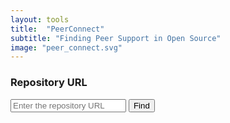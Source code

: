 ```yaml
---
layout: tools
title:  "PeerConnect"
subtitle: "Finding Peer Support in Open Source"
image: "peer_connect.svg"
---
```


### Repository URL
<div class="inputContainer">
    <input type="url" id="repo_url" placeholder="Enter the repository URL">
    <button id="find-btn" onclick="submitUrl()">Find</button>
</div>

<div class="c-loader" id="c-loader" style="display:none"></div>

<div class="feedbackContainer" id="feedbackContainer" style="display:none">

    <div>
        <h4>Peer Support</h4>
        <p id="contributorsList"></p>
    </div>
</div>

<div id="error" style="display:none"></div>


<script>
    let error_svg = '<svg viewBox="-0.5 0 25 25" fill="none" xmlns="http://www.w3.org/2000/svg"><g id="SVGRepo_bgCarrier" stroke-width="0"></g><g id="SVGRepo_tracerCarrier" stroke-linecap="round" stroke-linejoin="round"></g><g id="SVGRepo_iconCarrier"> <path d="M18.2202 21.25H5.78015C5.14217 21.2775 4.50834 21.1347 3.94373 20.8364C3.37911 20.5381 2.90402 20.095 2.56714 19.5526C2.23026 19.0101 2.04372 18.3877 2.02667 17.7494C2.00963 17.111 2.1627 16.4797 2.47015 15.92L8.69013 5.10999C9.03495 4.54078 9.52077 4.07013 10.1006 3.74347C10.6804 3.41681 11.3346 3.24518 12.0001 3.24518C12.6656 3.24518 13.3199 3.41681 13.8997 3.74347C14.4795 4.07013 14.9654 4.54078 15.3102 5.10999L21.5302 15.92C21.8376 16.4797 21.9907 17.111 21.9736 17.7494C21.9566 18.3877 21.7701 19.0101 21.4332 19.5526C21.0963 20.095 20.6211 20.5381 20.0565 20.8364C19.4919 21.1347 18.8581 21.2775 18.2202 21.25V21.25Z" stroke="#c54042" stroke-width="1.5" stroke-linecap="round" stroke-linejoin="round"></path> <path d="M10.8809 17.15C10.8809 17.0021 10.9102 16.8556 10.9671 16.7191C11.024 16.5825 11.1074 16.4586 11.2125 16.3545C11.3175 16.2504 11.4422 16.1681 11.5792 16.1124C11.7163 16.0567 11.8629 16.0287 12.0109 16.03C12.2291 16.034 12.4413 16.1021 12.621 16.226C12.8006 16.3499 12.9398 16.5241 13.0211 16.7266C13.1023 16.9292 13.122 17.1512 13.0778 17.3649C13.0335 17.5786 12.9272 17.7745 12.7722 17.9282C12.6172 18.0818 12.4203 18.1863 12.2062 18.2287C11.9921 18.2711 11.7703 18.2494 11.5685 18.1663C11.3666 18.0833 11.1938 17.9426 11.0715 17.7618C10.9492 17.5811 10.8829 17.3683 10.8809 17.15ZM11.2409 14.42L11.1009 9.20001C11.0876 9.07453 11.1008 8.94766 11.1398 8.82764C11.1787 8.70761 11.2424 8.5971 11.3268 8.5033C11.4112 8.40949 11.5144 8.33449 11.6296 8.28314C11.7449 8.2318 11.8697 8.20526 11.9959 8.20526C12.1221 8.20526 12.2469 8.2318 12.3621 8.28314C12.4774 8.33449 12.5805 8.40949 12.6649 8.5033C12.7493 8.5971 12.8131 8.70761 12.852 8.82764C12.8909 8.94766 12.9042 9.07453 12.8909 9.20001L12.7609 14.42C12.7609 14.6215 12.6808 14.8149 12.5383 14.9574C12.3957 15.0999 12.2024 15.18 12.0009 15.18C11.7993 15.18 11.606 15.0999 11.4635 14.9574C11.321 14.8149 11.2409 14.6215 11.2409 14.42Z" fill="#c54042"></path> </g></svg>';

    async function submitUrl() {
        let button = document.getElementById("find-btn");
        button.disabled = true;

        let url = document.getElementById("repo_url").value;
        let cleanUrl = url.split("?")[0];
        let error = document.getElementById("error");
        let pattern = /^https?:\/\/github\.com\/[^\/]+\/[^\/]+\/?$/;

        if (pattern.test(cleanUrl)) {
            let loader = document.getElementById("c-loader");
            let feedbackContainer = document.getElementById("feedbackContainer");

            loader.style.display = "";
            feedbackContainer.style.display = "none";
            error.style.display = "none";
            
            const site_url = 'https://api-womeninoss.vercel.app'
            
            try {
                let response = await fetch(site_url+"/api/peer-connect", {
                    method: "POST",
                    headers: {
                        "Content-Type": "application/json"
                    },
                    body: JSON.stringify({ repo_url: cleanUrl })
                });

                let data = await response.json();

                if (data.exception) {
                    throw new Error(data.exception);
                }

                let contributorsList = document.getElementById("contributorsList");
                contributorsList.innerText=""
               
                let contributors = data.contributors;
                let femaleContributors = contributors.filter(c => c.gender === "female");
        

                femaleContributors.forEach(contributor => {
                    const div = document.createElement("a");
                    div.innerHTML = `
                        <img class="avatar_url" src="${contributor.avatar_url}" />
                        <div>
                            <p>${contributor.first_name}</p>
                            <span>@${contributor.username}</span>
                        </div>
                    `;
                    div.className = "userItem";
                    div.href = contributor.url;
                    div.target = "_blank"; 
                    div.rel = "noopener noreferrer"; 
                    contributorsList.appendChild(div);
                });
                        
                feedbackContainer.style.display = "";
                loader.style.display = "none";
            } catch (e) {
                loader.style.display = "none";
                error.innerHTML = error_svg + e;
                error.style.display = "";
            }
        } else {
            loader.style.display = "none";
            error.innerHTML = error_svg + "Invalid URL! Make sure it is in the correct format.";
            error.style.display = "";
        }

        button.disabled = false;
    }

    function copyText() {
        const text = document.getElementById("markdownText").innerText;
        navigator.clipboard.writeText(text)
            .then(() => {})
            .catch(err => console.error("Erro ao copiar: ", err));
    }
</script>
